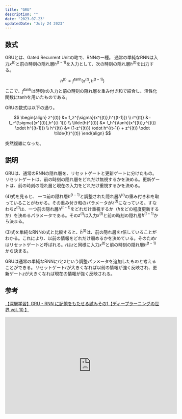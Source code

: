 ```yaml
---
title: "GRU"
description: ""
date: "2023-07-23"
updatedDate: "July 24 2023"
---
```


## 数式
GRUとは、Gated Recurrent Unitの略で、RNNの一種。
通常の単純なRNNは入力$x^{(t)}$と前の時刻の隠れ層$h^{(t-1)}$を入力として、次の時刻の隠れ層$h^{(t)}$を出力する。

$$
h^{(t)} = f^{\tanh}(x^{(t)},h^{(t-1)})
$$

ここで、$f^{\tanh}$は時刻$t$の入力と前の時刻の隠れ層を重み付き和で結合し、活性化関数にtanhを用いたものである。

GRUの数式は以下の通り。

$$
\begin{align}
z^{(t)} &= f_z^{\sigma}(x^{(t)},h^{(t-1)}) \\
r^{(t)} &= f_r^{\sigma}(x^{(t)},h^{(t-1)}) \\
\tilde{h}^{(t)} &= f_h^{\tanh}(x^{(t)},r^{(t)} \odot h^{(t-1)}) \\
h^{(t)} &= (1-z^{(t)}) \odot h^{(t-1)} + z^{(t)} \odot \tilde{h}^{(t)}
\end{align}
$$

突然複雑になった。

## 説明
GRUは、通常のRNNの隠れ層を、リセットゲートと更新ゲートに分けたもの。リセットゲートは、前の時刻の隠れ層をどれだけ無視するかを決める。更新ゲートは、前の時刻の隠れ層と現在の入力をどれだけ重視するかを決める。

(4)式を見ると、 一つ前の隠れ層$h^{(t-1)}$と調整された隠れ層$\tilde{h}^{(t)}$の重み付き和を取っていることがわかる。その重み付き和のパラメータが$z^{(t)}$になっている。すなわち$z^{(t)}$は、一つ前の隠れ層$h^{(t-1)}$をどれだけ重視するか（$h$をどの程度更新するか）を決めるパラメータである。その$z^{(t)}$は入力$x^{(t)}$と前の時刻の隠れ層$h^{(t-1)}$から決まる。

(3)式を単純なRNNの式と比較すると、$\tilde{h}^{(t)}$は、前の隠れ層を$r$倍していることがわかる。これにより、以前の情報をどれだけ弱めるかを決めている。そのため$r$はリセットゲートと呼ばれる。$r$は$z$と同様に入力$x^{(t)}$と前の時刻の隠れ層$h^{(t-1)}$から決まる。

GRUは通常の単純なRNNに$r$と$z$という調整パラメータを追加したものと考えることができる。リセットゲート$r$が大きくなれば以前の情報が強く反映され、更新ゲート$z$が大きくなれば現在の情報が強く反映される。

## 参考
[【深層学習】GRU - RNN に記憶をもたせる試みその1【ディープラーニングの世界 vol. 10 】](https://youtu.be/K8ktkhAEuLM)
<iframe width="560" height="315" src="https://www.youtube.com/embed/K8ktkhAEuLM" title="YouTube video player" frameborder="0" allow="accelerometer; autoplay; clipboard-write; encrypted-media; gyroscope; picture-in-picture; web-share" allowfullscreen></iframe>